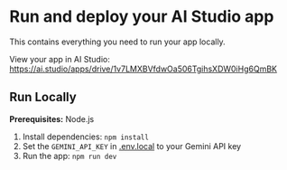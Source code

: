 
# Run and deploy your AI Studio app

This contains everything you need to run your app locally.

View your app in AI Studio: https://ai.studio/apps/drive/1v7LMXBVfdwOa506TgihsXDW0iHg6QmBK

## Run Locally

**Prerequisites:**  Node.js


1. Install dependencies:
   `npm install`
2. Set the `GEMINI_API_KEY` in [.env.local](.env.local) to your Gemini API key
3. Run the app:
   `npm run dev`
